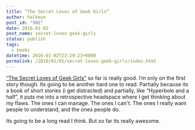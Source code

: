 ```yaml
---
title: “The Secret Loves of Geek Girls”
author: halkeye
post_id: "592"
date: 2016-01-02
post_name: secret-loves-geek-girls
status: publish
tags:
  - books
datetime: 2016-01-02T23:29:23+0800
permalink: /2016/01/02/secret-loves-geek-girls/index.html
---
```


[“The Secret Loves of Geek Girls”](https://www.kickstarter.com/projects/hopelnicholson/the-secret-loves-of-geek-girls) so far is really good. I’m only on the first story though. Its going to be another hard one to read. Partially because its a book of short stories (i get distracted) and partially, like “Hyperbole and a half”, it puts me into a retrospective headspace where I get thinking about my flaws. The ones I can manage. The ones I can't. The ones I really want people to understand, and the ones people do.

Its going to be a long read I think. But so far its really awesome.

